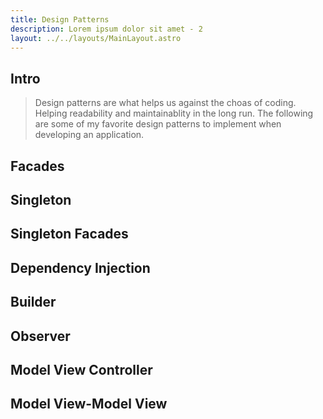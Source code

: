 ```yaml
---
title: Design Patterns
description: Lorem ipsum dolor sit amet - 2
layout: ../../layouts/MainLayout.astro
---
```


## Intro

> Design patterns are what helps us against the choas of coding. Helping readability and maintainablity in the long run. The following are some of my favorite design patterns to implement when developing an application.

## Facades

## Singleton

## Singleton Facades

## Dependency Injection

## Builder

## Observer

## Model View Controller

## Model View-Model View
